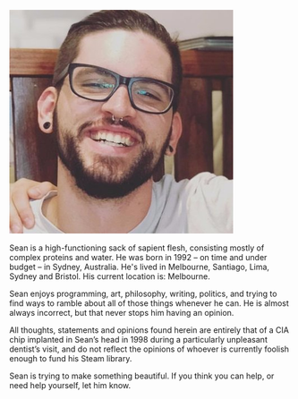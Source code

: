 ![My Face.](face.jpg)

Sean is a high-functioning sack of sapient flesh, consisting mostly of complex proteins and water. He was born in 1992 – on time and under budget – in Sydney, Australia. He's lived in Melbourne, Santiago, Lima, Sydney and Bristol. His current location is: Melbourne.

Sean enjoys programming, art, philosophy, writing, politics, and trying to find ways to ramble about all of those things whenever he can. He is almost always incorrect, but that never stops him having an opinion.

All thoughts, statements and opinions found herein are entirely that of a CIA chip implanted in Sean’s head in 1998 during a particularly unpleasant dentist’s visit, and do not reflect the opinions of whoever is currently foolish enough to fund his Steam library.

Sean is trying to make something beautiful. If you think you can help, or need help yourself, let him know.